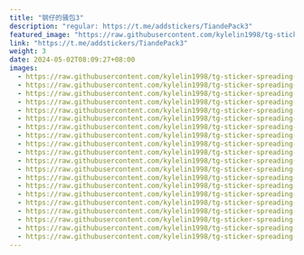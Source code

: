 ```yaml
---
title: "钢仔的骚包3"
description: "regular: https://t.me/addstickers/TiandePack3"
featured_image: "https://raw.githubusercontent.com/kylelin1998/tg-sticker-spreading-worldwide-images/main/img/02396c58-9b9c-46f9-a3a9-36e35bd08b80.jpg"
link: "https://t.me/addstickers/TiandePack3"
weight: 3
date: 2024-05-02T08:09:27+08:00
images:
  - https://raw.githubusercontent.com/kylelin1998/tg-sticker-spreading-worldwide-images/main/img/02396c58-9b9c-46f9-a3a9-36e35bd08b80.jpg
  - https://raw.githubusercontent.com/kylelin1998/tg-sticker-spreading-worldwide-images/main/img/17591671-87bd-48c1-aec7-0872ada7cc3b.jpg
  - https://raw.githubusercontent.com/kylelin1998/tg-sticker-spreading-worldwide-images/main/img/c9ce260b-4e3f-49e3-beef-15dab64743fc.jpg
  - https://raw.githubusercontent.com/kylelin1998/tg-sticker-spreading-worldwide-images/main/img/e9e15913-4d04-4159-93d4-9d616e1b2823.jpg
  - https://raw.githubusercontent.com/kylelin1998/tg-sticker-spreading-worldwide-images/main/img/d63c7d49-9260-4fc0-8041-0ed6fb5cecb3.jpg
  - https://raw.githubusercontent.com/kylelin1998/tg-sticker-spreading-worldwide-images/main/img/cc669169-27bc-42a4-8f91-5e216236eccb.jpg
  - https://raw.githubusercontent.com/kylelin1998/tg-sticker-spreading-worldwide-images/main/img/a3e6fd66-9447-4f26-b602-62a333086018.jpg
  - https://raw.githubusercontent.com/kylelin1998/tg-sticker-spreading-worldwide-images/main/img/492f9a3f-6ec3-4261-837a-031587ffb1ba.jpg
  - https://raw.githubusercontent.com/kylelin1998/tg-sticker-spreading-worldwide-images/main/img/24d5b016-41a2-46bc-8d89-0228ed795c15.jpg
  - https://raw.githubusercontent.com/kylelin1998/tg-sticker-spreading-worldwide-images/main/img/de7c1789-4491-4416-87bd-da526587c0f3.jpg
  - https://raw.githubusercontent.com/kylelin1998/tg-sticker-spreading-worldwide-images/main/img/eb1d12b6-a199-4dcd-895f-a56508b5719b.jpg
  - https://raw.githubusercontent.com/kylelin1998/tg-sticker-spreading-worldwide-images/main/img/202eb2dd-3acd-465d-aacf-4406450b0f56.jpg
  - https://raw.githubusercontent.com/kylelin1998/tg-sticker-spreading-worldwide-images/main/img/ade5c1b5-41b8-4295-8125-afe9cd257cad.jpg
  - https://raw.githubusercontent.com/kylelin1998/tg-sticker-spreading-worldwide-images/main/img/d633c42b-5021-42f6-903a-98822d8195ae.jpg
  - https://raw.githubusercontent.com/kylelin1998/tg-sticker-spreading-worldwide-images/main/img/4ffa0e70-431c-4244-9f9a-fb0aa72903b9.jpg
  - https://raw.githubusercontent.com/kylelin1998/tg-sticker-spreading-worldwide-images/main/img/3e0b53e1-f545-4ad0-bd87-bdc49bded32a.jpg
  - https://raw.githubusercontent.com/kylelin1998/tg-sticker-spreading-worldwide-images/main/img/06b2bdc2-2ef7-41c5-a35a-42ce8a177116.jpg
  - https://raw.githubusercontent.com/kylelin1998/tg-sticker-spreading-worldwide-images/main/img/862c59ab-cf5a-4088-8175-54e54326fc7e.jpg
  - https://raw.githubusercontent.com/kylelin1998/tg-sticker-spreading-worldwide-images/main/img/0b2c314d-cfc2-45ad-b40a-155437615d32.jpg
  - https://raw.githubusercontent.com/kylelin1998/tg-sticker-spreading-worldwide-images/main/img/34476832-be19-4b8d-a50d-62ff1ab77651.jpg
---
```

